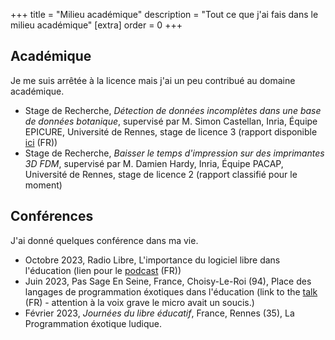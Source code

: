 +++
title = "Milieu académique"
description = "Tout ce que j'ai fais dans le milieu académique"
[extra]
order = 0
+++

## Académique
Je me suis arrêtée à la licence mais j'ai un peu contribué au domaine académique.

* Stage de Recherche, _Détection de données incomplètes dans une base de données botanique_, supervisé par M. Simon Castellan, Inria, Équipe EPICURE, Université de Rennes, stage de licence 3 (rapport disponible [ici](/assets/report_2024.pdf) (FR))
* Stage de Recherche, _Baisser le temps d'impression sur des imprimantes 3D FDM_, supervisé par M. Damien Hardy, Inria, Équipe PACAP, Université de Rennes, stage de licence 2 (rapport classifié pour le moment)

## Conférences
J'ai donné quelques conférence dans ma vie.

* Octobre 2023, Radio Libre, L'importance du logiciel libre dans l'éducation (lien pour le [podcast](https://www.libreavous.org/187-graine-de-libriste-istic-transparence-des-marches-publics-les-fractures-du) (FR))
* Juin 2023, Pas Sage En Seine, France, Choisy-Le-Roi (94), Place des langages de programmation éxotiques dans l'éducation (link to the [talk](https://video.passageenseine.fr/w/1n6FvveENXyrvTCj7NWALm) (FR) - attention à la voix grave le micro avait un soucis.)
* Février 2023, _Journées du libre éducatif_, France, Rennes (35), La Programmation éxotique ludique. 

